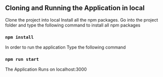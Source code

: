 ## Cloning and Running the Application in local

Clone the project into local
Install all the npm packages. Go into the project folder and type the following command to install all npm packages

### `npm install`

In order to run the application Type the following command

### `npm run start`

The Application Runs on localhost:3000
